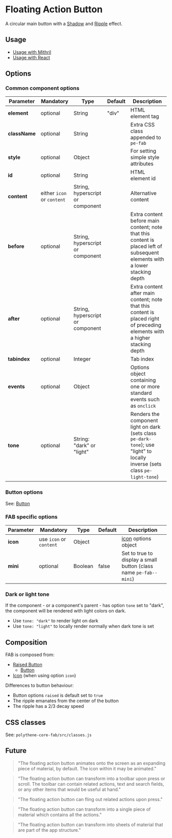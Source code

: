 # Floating Action Button

A circular main button with a [Shadow](Shadow.md) and [Ripple](Ripple.md) effect.



## Usage

* [Usage with Mithril](FAB-Mithril.md)
* [Usage with React](FAB-React.md)



## Options

### Common component options

| **Parameter** |  **Mandatory** | **Type** | **Default** | **Description** |
| ------------- | -------------- | -------- | ----------- | --------------- |
| **element**   | optional | String | "div" | HTML element tag |
| **className** | optional | String |       | Extra CSS class appended to `pe-fab` |
| **style**     | optional | Object |       | For setting simple style attributes |
| **id**        | optional | String |       | HTML element id |
| **content**   | either `icon` or `content` | String, hyperscript or component |  | Alternative content |
| **before**    | optional | String, hyperscript or component | | Extra content before main content; note that this content is placed left of subsequent elements with a lower stacking depth |
| **after**     | optional | String, hyperscript or component | | Extra content after main content; note that this content is placed right of preceding elements with a higher stacking depth |
| **tabindex**  | optional | Integer | | Tab index |
| **events**    | optional | Object | | Options object containing one or more standard events such as `onclick` |
| **tone**      | optional       | String: "dark" or "light" |  | Renders the component light on dark (sets class `pe-dark-tone`); use "light" to locally inverse (sets class `pe-light-tone`) |

### Button options

See: [Button](Button.md)

### FAB specific options

| **Parameter** |  **Mandatory** | **Type** | **Default** | **Description** |
| ------------- | -------------- | -------- | ----------- | --------------- |
| **icon**      | use `icon` or `content` | Object |  | [icon](Icon.md) options object |
| **mini**      | optional | Boolean | false | Set to true to display a small button (class name `pe-fab--mini`) |


### Dark or light tone

If the component - or a component's parent - has option `tone` set to "dark", the component will be rendered with light colors on dark. 

* Use `tone: "dark"` to render light on dark
* Use `tone: "light"` to locally render normally when dark tone is set




## Composition

FAB is composed from:

* [Raised Button](RaisedButton.md)
  * [Button](Button.md)
* [Icon](Icon.md) (when using option `icon`)

Differences to button behaviour:

* Button options `raised` is default set to `true`
* The ripple emanates from the center of the button
* The ripple has a 2/3 decay speed



## CSS classes

See: `polythene-core-fab/src/classes.js`



## Future

> "The floating action button animates onto the screen as an expanding piece of material, by default. The icon within it may be animated."

> "The floating action button can transform into a toolbar upon press or scroll. The toolbar can contain related actions, text and search fields, or any other items that would be useful at hand."

> "The floating action button can fling out related actions upon press."

> "The floating action button can transform into a single piece of material which contains all the actions."

> "The floating action button can transform into sheets of material that are part of the app structure."
